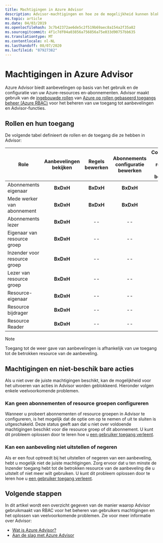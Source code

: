 ```yaml
---
title: Machtigingen in Azure Advisor
description: Advisor-machtigingen en hoe ze de mogelijkheid kunnen blok keren om abonnementen te configureren of aanbevelingen uit te stellen of te negeren.
ms.topic: article
ms.date: 04/03/2019
ms.openlocfilehash: 3c7b42372ae6de5c2f519b69aec8a154a2f35a82
ms.sourcegitcommit: 4f1c7df04a03856a756856a75e033d90757bb635
ms.translationtype: MT
ms.contentlocale: nl-NL
ms.lasthandoff: 08/07/2020
ms.locfileid: "87927382"
---
```

# <a name="permissions-in-azure-advisor"></a>Machtigingen in Azure Advisor

Azure Advisor biedt aanbevelingen op basis van het gebruik en de configuratie van uw Azure-resources en-abonnementen. Advisor maakt gebruik van de [ingebouwde rollen](../role-based-access-control/built-in-roles.md) van [Azure op rollen gebaseerd toegangs beheer (Azure RBAC)](../role-based-access-control/overview.md) voor het beheren van uw toegang tot aanbevelingen en Advisor-functies. 

## <a name="roles-and-their-access"></a>Rollen en hun toegang

De volgende tabel definieert de rollen en de toegang die ze hebben in Advisor:

| **Role** | **Aanbevelingen bekijken** | **Regels bewerken** | **Abonnements configuratie bewerken** | **Configuratie van de resource groep bewerken**| **Aanbevelingen negeren en uitstellen**|
|---|:---:|:---:|:---:|:---:|:---:|
|Abonnements eigenaar|**BxDxH**|**BxDxH**|**BxDxH**|**BxDxH**|**BxDxH**|
|Mede werker van abonnement|**BxDxH**|**BxDxH**|**BxDxH**|**BxDxH**|**BxDxH**|
|Abonnements lezer|**BxDxH**|--|--|--|--|
|Eigenaar van resource groep|**BxDxH**|--|--|**BxDxH**|**BxDxH**|
|Inzender voor resource groep|**BxDxH**|--|--|**BxDxH**|**BxDxH**|
|Lezer van resource groep|**BxDxH**|--|--|--|--|
|Resource-eigenaar|**BxDxH**|--|--|--|**BxDxH**|
|Resource bijdrager|**BxDxH**|--|--|--|**BxDxH**|
|Resource Reader|**BxDxH**|--|--|--|--|

> [!NOTE]
> Toegang tot de weer gave van aanbevelingen is afhankelijk van uw toegang tot de betrokken resource van de aanbeveling.

## <a name="permissions-and-unavailable-actions"></a>Machtigingen en niet-beschik bare acties

Als u niet over de juiste machtigingen beschikt, kan de mogelijkheid voor het uitvoeren van acties in Advisor worden geblokkeerd. Hieronder volgen enkele veelvoorkomende problemen.

### <a name="unable-to-configure-subscriptions-or-resource-groups"></a>Kan geen abonnementen of resource groepen configureren

Wanneer u probeert abonnementen of resource groepen in Advisor te configureren, is het mogelijk dat de optie om op te nemen of uit te sluiten is uitgeschakeld. Deze status geeft aan dat u niet over voldoende machtigingen beschikt voor die resource groep of dit abonnement. U kunt dit probleem oplossen door te leren hoe u [een gebruiker toegang verleent](../role-based-access-control/quickstart-assign-role-user-portal.md).

### <a name="unable-to-postpone-or-dismiss-a-recommendation"></a>Kan een aanbeveling niet uitstellen of negeren

Als er een fout optreedt bij het uitstellen of negeren van een aanbeveling, hebt u mogelijk niet de juiste machtigingen. Zorg ervoor dat u ten minste de Inzender toegang hebt tot de betrokken resource van de aanbeveling die u uitstelt of niet meer wilt gebruiken. U kunt dit probleem oplossen door te leren hoe u [een gebruiker toegang verleent](../role-based-access-control/quickstart-assign-role-user-portal.md).

## <a name="next-steps"></a>Volgende stappen

In dit artikel wordt een overzicht gegeven van de manier waarop Advisor gebruikmaakt van RBAC voor het beheren van gebruikers machtigingen en het oplossen van veelvoorkomende problemen. Zie voor meer informatie over Advisor:

- [Wat is Azure Advisor?](./advisor-overview.md)
- [Aan de slag met Azure Advisor](./advisor-get-started.md)
